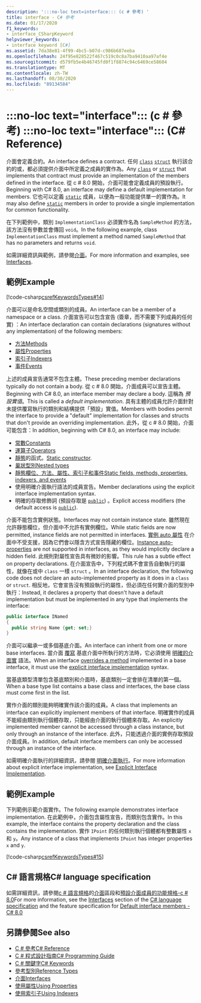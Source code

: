 ```yaml
---
description: ':::no-loc text=interface::: (c # 參考) '
title: interface - C# 參考
ms.date: 01/17/2020
f1_keywords:
- interface_CSharpKeyword
helpviewer_keywords:
- interface keyword [C#]
ms.assetid: 7da38e81-4f99-4bc5-b07d-c986b687eeba
ms.openlocfilehash: 24f95e828522f467c519c0c8a7ba9410aa97af4e
ms.sourcegitcommit: d579fb5e4b46745fd0f1f8874c94c6469ce58604
ms.translationtype: MT
ms.contentlocale: zh-TW
ms.lasthandoff: 08/30/2020
ms.locfileid: "89134584"
---
```

# <a name="no-loc-textinterface-c-reference"></a><span data-ttu-id="95e1b-103">:::no-loc text="interface"::: (c # 參考) </span><span class="sxs-lookup"><span data-stu-id="95e1b-103">:::no-loc text="interface"::: (C# Reference)</span></span>

<span data-ttu-id="95e1b-104">介面會定義合約。</span><span class="sxs-lookup"><span data-stu-id="95e1b-104">An interface defines a contract.</span></span> <span data-ttu-id="95e1b-105">任何 [`class`](class.md) [`struct`](../builtin-types/struct.md) 執行該合約的或，都必須提供介面中所定義之成員的實作為。</span><span class="sxs-lookup"><span data-stu-id="95e1b-105">Any [`class`](class.md) or [`struct`](../builtin-types/struct.md) that implements that contract must provide an implementation of the members defined in the interface.</span></span> <span data-ttu-id="95e1b-106">從 c # 8.0 開始，介面可能會定義成員的預設執行。</span><span class="sxs-lookup"><span data-stu-id="95e1b-106">Beginning with C# 8.0, an interface may define a default implementation for members.</span></span> <span data-ttu-id="95e1b-107">它也可以定義 [`static`](static.md) 成員，以便為一般功能提供單一的實作為。</span><span class="sxs-lookup"><span data-stu-id="95e1b-107">It may also define [`static`](static.md) members in order to provide a single implementation for common functionality.</span></span>

<span data-ttu-id="95e1b-108">在下列範例中，類別 `ImplementationClass` 必須實作名為 `SampleMethod` 的方法，該方法沒有參數並會傳回 `void`。</span><span class="sxs-lookup"><span data-stu-id="95e1b-108">In the following example, class `ImplementationClass` must implement a method named `SampleMethod` that has no parameters and returns `void`.</span></span>

<span data-ttu-id="95e1b-109">如需詳細資訊與範例，請參閱[介面](../../programming-guide/interfaces/index.md)。</span><span class="sxs-lookup"><span data-stu-id="95e1b-109">For more information and examples, see [Interfaces](../../programming-guide/interfaces/index.md).</span></span>

## <a name="example"></a><span data-ttu-id="95e1b-110">範例</span><span class="sxs-lookup"><span data-stu-id="95e1b-110">Example</span></span>

[!code-csharp[csrefKeywordsTypes#14](~/samples/snippets/csharp/VS_Snippets_VBCSharp/csrefKeywordsTypes/CS/keywordsTypes.cs#14)]

<span data-ttu-id="95e1b-111">介面可以是命名空間或類別的成員。</span><span class="sxs-lookup"><span data-stu-id="95e1b-111">An interface can be a member of a namespace or a class.</span></span> <span data-ttu-id="95e1b-112">介面宣告可以包含宣告 (簽章，而不需要下列成員的任何實) ：</span><span class="sxs-lookup"><span data-stu-id="95e1b-112">An interface declaration can contain declarations (signatures without any implementation) of the following members:</span></span>

- [<span data-ttu-id="95e1b-113">方法</span><span class="sxs-lookup"><span data-stu-id="95e1b-113">Methods</span></span>](../../programming-guide/classes-and-structs/methods.md)
- [<span data-ttu-id="95e1b-114">屬性</span><span class="sxs-lookup"><span data-stu-id="95e1b-114">Properties</span></span>](../../programming-guide/classes-and-structs/using-properties.md)
- [<span data-ttu-id="95e1b-115">索引子</span><span class="sxs-lookup"><span data-stu-id="95e1b-115">Indexers</span></span>](../../programming-guide/indexers/using-indexers.md)
- [<span data-ttu-id="95e1b-116">事件</span><span class="sxs-lookup"><span data-stu-id="95e1b-116">Events</span></span>](event.md)

<span data-ttu-id="95e1b-117">上述的成員宣告通常不包含主體。</span><span class="sxs-lookup"><span data-stu-id="95e1b-117">These preceding member declarations typically do not contain a body.</span></span> <span data-ttu-id="95e1b-118">從 c # 8.0 開始，介面成員可以宣告主體。</span><span class="sxs-lookup"><span data-stu-id="95e1b-118">Beginning with C# 8.0, an interface member may declare a body.</span></span> <span data-ttu-id="95e1b-119">這稱為 *預設實值*。</span><span class="sxs-lookup"><span data-stu-id="95e1b-119">This is called a *default implementation*.</span></span> <span data-ttu-id="95e1b-120">具有主體的成員允許介面針對未提供覆寫執行的類別和結構提供「預設」實值。</span><span class="sxs-lookup"><span data-stu-id="95e1b-120">Members with bodies permit the interface to provide a "default" implementation for classes and structs that don't provide an overriding implementation.</span></span> <span data-ttu-id="95e1b-121">此外，從 c # 8.0 開始，介面可能包含：</span><span class="sxs-lookup"><span data-stu-id="95e1b-121">In addition, beginning with C# 8.0, an interface may include:</span></span>

- [<span data-ttu-id="95e1b-122">常數</span><span class="sxs-lookup"><span data-stu-id="95e1b-122">Constants</span></span>](const.md)
- [<span data-ttu-id="95e1b-123">運算子</span><span class="sxs-lookup"><span data-stu-id="95e1b-123">Operators</span></span>](../operators/operator-overloading.md)
- <span data-ttu-id="95e1b-124">[靜態](../../programming-guide/classes-and-structs/constructors.md#static-constructors)的函式。</span><span class="sxs-lookup"><span data-stu-id="95e1b-124">[Static constructor](../../programming-guide/classes-and-structs/constructors.md#static-constructors).</span></span>
- [<span data-ttu-id="95e1b-125">巢狀型別</span><span class="sxs-lookup"><span data-stu-id="95e1b-125">Nested types</span></span>](../../programming-guide/classes-and-structs/nested-types.md)
- [<span data-ttu-id="95e1b-126">靜態欄位、方法、屬性、索引子和事件</span><span class="sxs-lookup"><span data-stu-id="95e1b-126">Static fields, methods, properties, indexers, and events</span></span>](static.md)
- <span data-ttu-id="95e1b-127">使用明確介面執行語法的成員宣告。</span><span class="sxs-lookup"><span data-stu-id="95e1b-127">Member declarations using the explicit interface implementation syntax.</span></span>
- <span data-ttu-id="95e1b-128">明確的存取修飾詞 (預設存取是 [`public`](access-modifiers.md)) 。</span><span class="sxs-lookup"><span data-stu-id="95e1b-128">Explicit access modifiers (the default access is [`public`](access-modifiers.md)).</span></span>

<span data-ttu-id="95e1b-129">介面不能包含實例狀態。</span><span class="sxs-lookup"><span data-stu-id="95e1b-129">Interfaces may not contain instance state.</span></span> <span data-ttu-id="95e1b-130">雖然現在允許靜態欄位，但介面中不允許有實例欄位。</span><span class="sxs-lookup"><span data-stu-id="95e1b-130">While static fields are now permitted, instance fields are not permitted in interfaces.</span></span> <span data-ttu-id="95e1b-131">[實例 auto 屬性](../../programming-guide/classes-and-structs/auto-implemented-properties.md) 在介面中不受支援，因為它們會以隱含方式宣告隱藏的欄位。</span><span class="sxs-lookup"><span data-stu-id="95e1b-131">[Instance auto-properties](../../programming-guide/classes-and-structs/auto-implemented-properties.md) are not supported in interfaces, as they would implicitly declare a hidden field.</span></span> <span data-ttu-id="95e1b-132">此規則對屬性宣告具有微妙的影響。</span><span class="sxs-lookup"><span data-stu-id="95e1b-132">This rule has a subtle effect on property declarations.</span></span> <span data-ttu-id="95e1b-133">在介面宣告中，下列程式碼不會宣告自動執行的屬性，就像在或中 `class` 一樣 `struct` 。</span><span class="sxs-lookup"><span data-stu-id="95e1b-133">In an interface declaration, the following code does not declare an auto-implemented property as it does in a `class` or `struct`.</span></span> <span data-ttu-id="95e1b-134">相反地，它會宣告沒有預設執行的屬性，但必須在任何實介面的型別中執行：</span><span class="sxs-lookup"><span data-stu-id="95e1b-134">Instead, it declares a property that doesn't have a default implementation but must be implemented in any type that implements the interface:</span></span>

```csharp
public interface INamed
{
  public string Name {get; set;}
}
```

<span data-ttu-id="95e1b-135">介面可以繼承一或多個基底介面。</span><span class="sxs-lookup"><span data-stu-id="95e1b-135">An interface can inherit from one or more base interfaces.</span></span> <span data-ttu-id="95e1b-136">當介面 [覆寫](override.md) 基底介面中所執行的方法時，它必須使用 [明確的介面實](../../programming-guide/interfaces/explicit-interface-implementation.md) 語法。</span><span class="sxs-lookup"><span data-stu-id="95e1b-136">When an interface [overrides a method](override.md) implemented in a base interface, it must use the [explicit interface implementation](../../programming-guide/interfaces/explicit-interface-implementation.md) syntax.</span></span>

<span data-ttu-id="95e1b-137">當基底類型清單包含基底類別和介面時，基底類別一定會排在清單的第一個。</span><span class="sxs-lookup"><span data-stu-id="95e1b-137">When a base type list contains a base class and interfaces, the base class must come first in the list.</span></span>

<span data-ttu-id="95e1b-138">實作介面的類別能夠明確實作該介面的成員。</span><span class="sxs-lookup"><span data-stu-id="95e1b-138">A class that implements an interface can explicitly implement members of that interface.</span></span> <span data-ttu-id="95e1b-139">明確實作的成員不能經由類別執行個體存取，只能經由介面的執行個體來存取。</span><span class="sxs-lookup"><span data-stu-id="95e1b-139">An explicitly implemented member cannot be accessed through a class instance, but only through an instance of the interface.</span></span> <span data-ttu-id="95e1b-140">此外，只能透過介面的實例存取預設介面成員。</span><span class="sxs-lookup"><span data-stu-id="95e1b-140">In addition, default interface members can only be accessed through an instance of the interface.</span></span>

<span data-ttu-id="95e1b-141">如需明確介面執行的詳細資訊，請參閱 [明確介面執行](../../programming-guide/interfaces/explicit-interface-implementation.md)。</span><span class="sxs-lookup"><span data-stu-id="95e1b-141">For more information about explicit interface implementation, see [Explicit Interface Implementation](../../programming-guide/interfaces/explicit-interface-implementation.md).</span></span>

## <a name="example"></a><span data-ttu-id="95e1b-142">範例</span><span class="sxs-lookup"><span data-stu-id="95e1b-142">Example</span></span>

<span data-ttu-id="95e1b-143">下列範例示範介面實作。</span><span class="sxs-lookup"><span data-stu-id="95e1b-143">The following example demonstrates interface implementation.</span></span> <span data-ttu-id="95e1b-144">在此範例中，介面包含屬性宣告，而類別包含實作。</span><span class="sxs-lookup"><span data-stu-id="95e1b-144">In this example, the interface contains the property declaration and the class contains the implementation.</span></span> <span data-ttu-id="95e1b-145">實作 `IPoint` 的任何類別執行個體都有整數屬性 `x` 和 `y`。</span><span class="sxs-lookup"><span data-stu-id="95e1b-145">Any instance of a class that implements `IPoint` has integer properties `x` and `y`.</span></span>

[!code-csharp[csrefKeywordsTypes#15](~/samples/snippets/csharp/VS_Snippets_VBCSharp/csrefKeywordsTypes/CS/keywordsTypes.cs#15)]

## <a name="c-language-specification"></a><span data-ttu-id="95e1b-146">C# 語言規格</span><span class="sxs-lookup"><span data-stu-id="95e1b-146">C# language specification</span></span>

<span data-ttu-id="95e1b-147">如需詳細資訊，請參閱[c # 語言規格](~/_csharplang/spec/introduction.md)的[介面](~/_csharplang/spec/interfaces.md)區段和[預設介面成員的功能規格-c # 8.0](~/_csharplang/proposals/csharp-8.0/default-interface-methods.md)</span><span class="sxs-lookup"><span data-stu-id="95e1b-147">For more information, see the [Interfaces](~/_csharplang/spec/interfaces.md) section of the [C# language specification](~/_csharplang/spec/introduction.md) and the feature specification for [Default interface members - C# 8.0](~/_csharplang/proposals/csharp-8.0/default-interface-methods.md)</span></span>

## <a name="see-also"></a><span data-ttu-id="95e1b-148">另請參閱</span><span class="sxs-lookup"><span data-stu-id="95e1b-148">See also</span></span>

- [<span data-ttu-id="95e1b-149">C # 參考</span><span class="sxs-lookup"><span data-stu-id="95e1b-149">C# Reference</span></span>](../index.md)
- [<span data-ttu-id="95e1b-150">C # 程式設計指南</span><span class="sxs-lookup"><span data-stu-id="95e1b-150">C# Programming Guide</span></span>](../../programming-guide/index.md)
- [<span data-ttu-id="95e1b-151">C # 關鍵字</span><span class="sxs-lookup"><span data-stu-id="95e1b-151">C# Keywords</span></span>](index.md)
- [<span data-ttu-id="95e1b-152">參考型別</span><span class="sxs-lookup"><span data-stu-id="95e1b-152">Reference Types</span></span>](reference-types.md)
- [<span data-ttu-id="95e1b-153">介面</span><span class="sxs-lookup"><span data-stu-id="95e1b-153">Interfaces</span></span>](../../programming-guide/interfaces/index.md)
- [<span data-ttu-id="95e1b-154">使用屬性</span><span class="sxs-lookup"><span data-stu-id="95e1b-154">Using Properties</span></span>](../../programming-guide/classes-and-structs/using-properties.md)
- [<span data-ttu-id="95e1b-155">使用索引子</span><span class="sxs-lookup"><span data-stu-id="95e1b-155">Using Indexers</span></span>](../../programming-guide/indexers/using-indexers.md)
